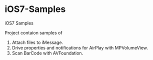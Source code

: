 iOS7-Samples
============

iOS7 Samples

Project contaion samples of

1. Attach files to iMessage.
2. Drive properties and notifications for AirPlay with MPVolumeView.
3. Scan BarCode with AVFoundation.